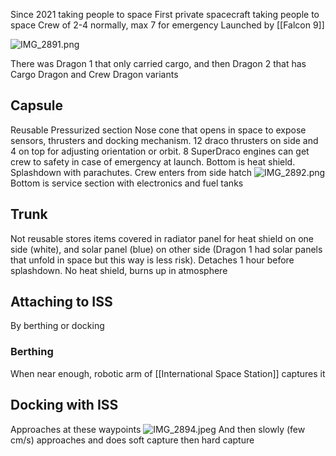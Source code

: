 Since 2021 taking people to space
First private spacecraft taking people to space
Crew of 2-4 normally,
max 7 for emergency
Launched by [[Falcon 9]]

![IMG_2891.png](img_2891.png)

There was Dragon 1 that only carried cargo,
and then Dragon 2 that has Cargo Dragon and Crew Dragon variants

## Capsule

Reusable
Pressurized section
Nose cone that opens in space to expose sensors, thrusters and docking mechanism.
12 draco thrusters on side and 4 on top for adjusting orientation or orbit.
8 SuperDraco engines can get crew to safety in case of emergency at launch.
Bottom is heat shield.
Splashdown with parachutes.
Crew enters from side hatch
![IMG_2892.png](img_2892.png)
Bottom is service section with electronics and fuel tanks

## Trunk

Not reusable
stores items
covered in radiator panel for heat shield on one side (white),
and solar panel (blue) on other side (Dragon 1 had solar panels that unfold in space but this way is less risk).
Detaches 1 hour before splashdown.
No heat shield, burns up in atmosphere

## Attaching to ISS

By berthing or docking

### Berthing

When near enough, robotic arm of [[International Space Station]] captures it

## Docking with ISS

Approaches at these waypoints
![IMG_2894.jpeg](img_2894.jpeg)
And then slowly (few cm/s) approaches and does soft capture then hard capture
